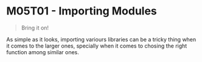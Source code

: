 # M05T01 - Importing Modules

> Bring it on!

As simple as it looks, importing variours libraries can be a tricky thing when it comes to the larger ones, specially when it comes to chosing the right function among similar ones.